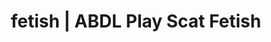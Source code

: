 ---
categories:
- NSFW Art
- Body Positivity
- ASMR Porn
- Alt Romance
- Mindful Kink
image: /assets/images/1747714216209.jpg
layout: post
schema:
  description: Premium adult content featuring ABDL Play, Scat Fetish. High-quality
    artwork with erotic themes.
  keywords:
  - ASMR Porn
  - Alt Romance
  - ABDL Play
  - Inclusive Desire
  - Digital Dominance
  - Erotic Audiobooks
  - Scat Fetish
  name: 1747714216209 | ABDL Play Scat Fetish
  type: VisualArtwork
seo:
  description: Featured content with high-quality ABDL Play, Scat Fetish. HD images
    available.
  keywords: ABDL Play, Scat Fetish
  og_image: /assets/images/1747714216209.jpg
  schema_type: VisualArtwork
tags:
- '#fetish'
- ABDL Play
- Scat Fetish
title: fetish | ABDL Play Scat Fetish
---
